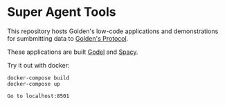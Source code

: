 # Super Agent Tools

This repository hosts Golden's low-code applications and demonstrations for sumbmitting data to [Golden's Protocol](https://dapp.golden.xyz).

These applications are built [Godel](https://github.com/goldenrecursion/godel) and [Spacy](https://github.com/explosion/spaCy).

Try it out with docker:

``` 
docker-compose build
docker-compose up

Go to localhost:8501
```
